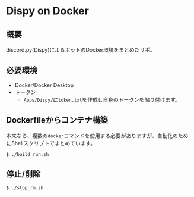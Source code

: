 # Dispy on Docker
## 概要
discord.py(Dispy)によるボットのDocker環境をまとめたリポ。

## 必要環境
- Docker/Docker Desktop
- トークン
    - `Apps/Dispy/`に`token.txt`を作成し自身のトークンを貼り付けます。

## Dockerfileからコンテナ構築
本来なら、複数の`docker`コマンドを使用する必要がありますが、自動化のためにShellスクリプトでまとめています。
```shell
$ ./build_run.sh
```

## 停止/削除
```shell
$ ./stop_rm.sh
```